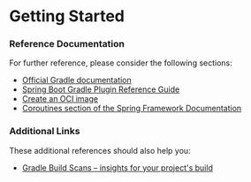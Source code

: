 # Getting Started

### Reference Documentation
For further reference, please consider the following sections:

* [Official Gradle documentation](https://docs.gradle.org)
* [Spring Boot Gradle Plugin Reference Guide](https://docs.spring.io/spring-boot/docs/2.4.2/gradle-plugin/reference/html/)
* [Create an OCI image](https://docs.spring.io/spring-boot/docs/2.4.2/gradle-plugin/reference/html/#build-image)
* [Coroutines section of the Spring Framework Documentation](https://docs.spring.io/spring/docs/5.3.3/spring-framework-reference/languages.html#coroutines)

### Additional Links
These additional references should also help you:

* [Gradle Build Scans – insights for your project's build](https://scans.gradle.com#gradle)

